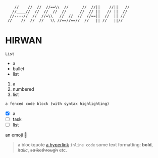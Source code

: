 ```
    //    //  //  //==\\  //      //  //||    //||   //
   //____//  //  //  //  //      //  // ||   // ||  //
  //----//  //  //=\\   //  //  //  //==||  //  || //
 //    //  //  //   \\ //==//==//  //   || //   ||//
```
 
 # HIRWAN

```
List
```

- a
- bullet
- list

1. a 
2. numbered 
3. list
```ruby
a fenced code block (with syntax highlighting)
```
- [x] a 
- [ ] task 
- [ ] list

an emoji 🐒 
> a blockquote
[a hyperlink](https://pages.github.com/)
`inline code`
some text formatting: **bold**, _italic_, ~~strikethrough~~ etc.

